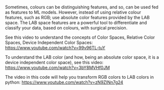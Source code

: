 Sometimes, colours can be distinguishing features, and so, can be used fed as features to ML models. However, instead of using relative colour features, such as RGB; use absolute color features provided by the LAB space. The LAB space features are a powerful tool to differentiate and classify your data, based on colours, with surgical precision.

See this video to understand the concepts of Color Spaces, Relative Color Spaces, Device Independent Color Spaces: https://www.youtube.com/watch?v=99v96TL-tuY

To understand the LAB color (and how, being an absolute color space, it is a device independent color space), see this video: https://www.youtube.com/watch?v=3bY8MVHf0JM

The video in this code will help you transform RGB colors to LAB colors in python: https://www.youtube.com/watch?v=zN9ZINn7g24
